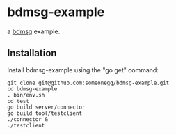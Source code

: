 bdmsg-example
======

a [bdmsg](https://github.com/someonegg/bdmsg) example.

Installation
------------

Install bdmsg-example using the "go get" command:

    git clone git@github.com:someonegg/bdmsg-example.git
    cd bdmsg-example
    . bin/env.sh
    cd test
    go build server/connector
    go build tool/testclient
    ./connector &
    ./testclient

